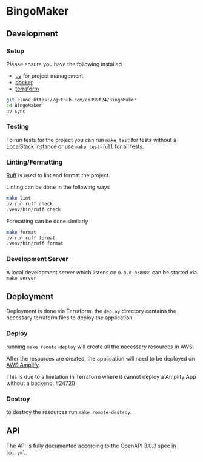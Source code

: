 # BingoMaker

## Development

### Setup

Please ensure you have the following installed

* [uv](https://docs.astral.sh/uv/#getting-started) for project management
* [docker](https://www.docker.com/)
* [terraform](https://developer.hashicorp.com/terraform/install)


```bash
git clone https://github.com/cs399f24/BingoMaker
cd BingoMaker
uv sync
```

### Testing

To run tests for the project you can run `make test` for tests without a [LocalStack](https://www.localstack.cloud/) instance or use `make test-full` for all tests.

### Linting/Formatting

[Ruff](https://docs.astral.sh/ruff/) is used to lint and format the project.

Linting can be done in the following ways

```bash
make lint
uv run ruff check
.venv/bin/ruff check
```

Formatting can be done similarly

```bash
make format
uv run ruff format
.venv/bin/ruff format
```

### Development Server

A local development server which listens on `0.0.0.0:8080` can be started via `make server`

## Deployment

Deployment is done via Terraform. the `deploy` directory contains the necessary terraform files to deploy the application

### Deploy
running `make remote-deploy` will create all the necessary resources in AWS.

After the resources are created, the application will need to be deployed on [AWS Amplify](https://us-east-1.console.aws.amazon.com/amplify/apps).

This is due to a limitation in Terraform where it cannot deploy a Amplify App without a backend. [#24720](https://github.com/hashicorp/terraform-provider-aws/issues/24720)

### Destroy
to destroy the resources run `make remote-destroy`.


## API

The API is fully documented according to the OpenAPI 3.0.3 spec in `api.yml`.
